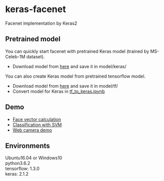 # keras-facenet
Facenet implementation by Keras2

## Pretrained model
You can quickly start facenet with pretrained Keras model (trained by MS-Celeb-1M dataset).
- Download model from [here](https://drive.google.com/open?id=1pwQ3H4aJ8a6yyJHZkTwtjcL4wYWQb7bn) and save it in model/keras/


You can also create Keras model from pretrained tensorflow model.
- Download model from [here](https://github.com/davidsandberg/facenet) and save it in model/tf/
- Convert model for Keras in [tf_to_keras.ipynb](https://github.com/nyoki-mtl/keras-facenet/blob/master/notebook/tf_to_keras.ipynb)


## Demo
- [Face vector calculation](https://github.com/nyoki-mtl/keras-facenet/blob/master/notebook/demo-images.ipynb)
- [Classification with SVM](https://github.com/nyoki-mtl/keras-facenet/blob/master/notebook/demo-svm.ipynb)
- [Web camera demo](https://github.com/nyoki-mtl/keras-facenet/blob/master/notebook/demo-webcam.ipynb)

## Environments
Ubuntu16.04 or Windows10  
python3.6.2  
tensorflow: 1.3.0  
keras: 2.1.2  
